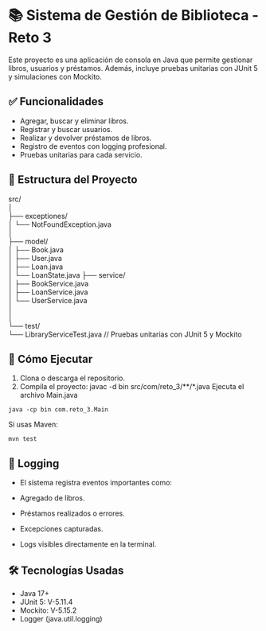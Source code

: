 # 📚 Sistema de Gestión de Biblioteca - Reto 3

Este proyecto es una aplicación de consola en Java que permite gestionar libros, usuarios y préstamos. Además, incluye pruebas unitarias con JUnit 5 y simulaciones con Mockito.


## ✅ Funcionalidades

- Agregar, buscar y eliminar libros.
- Registrar y buscar usuarios.
- Realizar y devolver préstamos de libros.
- Registro de eventos con logging profesional.
- Pruebas unitarias para cada servicio.


## 🧱 Estructura del Proyecto

src/ <br>
│  <br>
├── exceptiones/  <br>
│   └── NotFoundException.java  <br>
│  <br>
├── model/  <br>
│   ├── Book.java        
│   ├── User.java     
│   ├── Loan.java  
│   └── LoanState.java 
├── service/  <br>
│   ├── BookService.java        
│   ├── LoanService.java <br> 
│   └── UserService.java  
│  <br>
│  <br>
└── test/  <br>
    └── LibraryServiceTest.java   // Pruebas unitarias con JUnit 5 y Mockito  <br>


## 🚀 Cómo Ejecutar

1. Clona o descarga el repositorio.
2. Compila el proyecto:
  javac -d bin src/com/reto_3/**/*.java
  Ejecuta el archivo Main.java

  `java -cp bin com.reto_3.Main`

  Si usas Maven:

  `mvn test`


##  🧾 Logging

- El sistema registra eventos importantes como:

- Agregado de libros.
- Préstamos realizados o errores.
- Excepciones capturadas.
- Logs visibles directamente en la terminal.


## 🛠 Tecnologías Usadas

- Java 17+
- JUnit 5: V-5.11.4
- Mockito: V-5.15.2
- Logger (java.util.logging)
